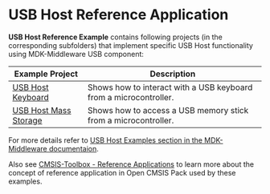 USB Host Reference Application
===========

**USB Host Reference Example** contains following projects (in the corresponding subfolders) that implement specific USB Host functionality using MDK-Middleware USB component:


| Example Project                           | Description   |
|---                                        |---            |
| [USB Host Keyboard](./Keyboard)           | Shows how to interact with a USB keyboard from a microcontroller. |
| [USB Host Mass Storage](./MassStorage)    | Shows how to access a USB memory stick from a microcontroller. |


For more details refer to [USB Host Examples section in the MDK-Middleware documentaion](https://arm-software.github.io/MDK-Middleware/latest/USB/usbh_ref_example.html).

Also see [CMSIS-Toolbox - Reference Applications](https://github.com/Open-CMSIS-Pack/cmsis-toolbox/blob/main/docs/ReferenceApplications.md) to learn more about the concept of reference application in Open CMSIS Pack used by these examples.
